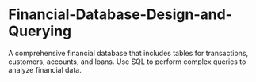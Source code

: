# Financial-Database-Design-and-Querying
A comprehensive financial database that includes tables for transactions, customers, accounts, and loans. Use SQL to perform complex queries to analyze financial data.
